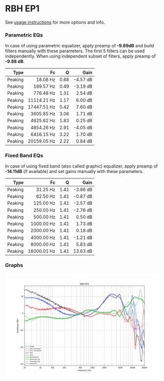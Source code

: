 # RBH EP1
See [usage instructions](https://github.com/jaakkopasanen/AutoEq#usage) for more options and info.

### Parametric EQs
In case of using parametric equalizer, apply preamp of **-9.89dB** and build filters manually
with these parameters. The first 5 filters can be used independently.
When using independent subset of filters, apply preamp of **-9.88 dB**.

| Type    | Fc          |    Q | Gain     |
|--------:|------------:|-----:|---------:|
| Peaking | 18.08 Hz    | 0.68 | -4.57 dB |
| Peaking | 169.57 Hz   | 0.49 | -3.19 dB |
| Peaking | 776.48 Hz   | 1.31 | 2.54 dB  |
| Peaking | 11114.21 Hz | 1.17 | 6.00 dB  |
| Peaking | 17447.51 Hz | 0.42 | 7.60 dB  |
| Peaking | 3605.85 Hz  | 3.06 | 1.71 dB  |
| Peaking | 4825.62 Hz  | 1.83 | 0.25 dB  |
| Peaking | 4854.26 Hz  | 2.91 | -4.05 dB |
| Peaking | 6416.15 Hz  | 3.22 | 1.70 dB  |
| Peaking | 20159.05 Hz | 2.22 | 0.84 dB  |

### Fixed Band EQs
In case of using fixed band (also called graphic) equalizer, apply preamp of **-14.11dB**
(if available) and set gains manually with these parameters.

| Type    | Fc          |    Q | Gain     |
|--------:|------------:|-----:|---------:|
| Peaking | 31.25 Hz    | 1.41 | -3.86 dB |
| Peaking | 62.50 Hz    | 1.41 | -0.87 dB |
| Peaking | 125.00 Hz   | 1.41 | -2.57 dB |
| Peaking | 250.00 Hz   | 1.41 | -2.76 dB |
| Peaking | 500.00 Hz   | 1.41 | 0.50 dB  |
| Peaking | 1000.00 Hz  | 1.41 | 1.73 dB  |
| Peaking | 2000.00 Hz  | 1.41 | 0.18 dB  |
| Peaking | 4000.00 Hz  | 1.41 | -1.21 dB |
| Peaking | 8000.00 Hz  | 1.41 | 5.83 dB  |
| Peaking | 16000.01 Hz | 1.41 | 13.63 dB |

### Graphs
![](./RBH%20EP1.png)
